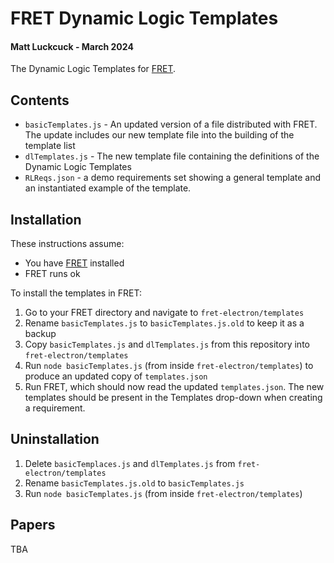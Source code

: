 # FRET Dynamic Logic Templates
#### Matt Luckcuck - March 2024

The Dynamic Logic Templates for [FRET](https://github.com/NASA-SW-VnV/fret).

## Contents

* `basicTemplates.js` - An updated version of a file distributed with FRET. The update includes our new template file into the building of the template list
* `dlTemplates.js` - The new template file containing the definitions of the Dynamic Logic Templates
* `RLReqs.json` - a demo  requirements set showing a general template and an instantiated example of the template. 

## Installation

These instructions assume:
* You have [FRET](https://github.com/NASA-SW-VnV/fret) installed
* FRET runs ok

To install the templates in FRET:
1. Go to your FRET directory and navigate to `fret-electron/templates`
2. Rename `basicTemplates.js` to `basicTemplates.js.old` to keep it as a backup
3. Copy `basicTemplates.js` and `dlTemplates.js` from this repository into `fret-electron/templates`
4. Run `node basicTemplates.js` (from inside `fret-electron/templates`) to produce an updated copy of `templates.json`
5. Run FRET, which should now read the updated `templates.json`. The new templates should be present in the Templates drop-down when creating a requirement. 

## Uninstallation

1. Delete `basicTemplaces.js` and `dlTemplates.js` from `fret-electron/templates`
2. Rename `basicTemplates.js.old` to `basicTemplates.js`
3. Run `node basicTemplates.js` (from inside `fret-electron/templates`) 

## Papers

TBA
